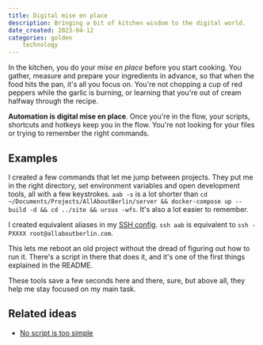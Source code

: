 ```yaml
---
title: Digital mise en place
description: Bringing a bit of kitchen wisdom to the digital world.
date_created: 2023-04-12
categories: golden
    technology
---
```


In the kitchen, you do your *mise en place* before you start cooking. You gather, measure and prepare your ingredients in advance, so that when the food hits the pan, it's all you focus on. You're not chopping a cup of red peppers while the garlic is burning, or learning that you're out of cream halfway through the recipe.

**Automation is digital mise en place**. Once you're in the flow, your scripts, shortcuts and hotkeys keep you in the flow. You're not looking for your files or trying to remember the right commands.

## Examples

I created a few commands that let me jump between projects. They put me in the right directory, set environment variables and open development tools, all with a few keystrokes. `aab -s` is a lot shorter than `cd ~/Documents/Projects/AllAboutBerlin/server && docker-compose up --build -d && cd ../site && ursus -wfs`. It's also a lot easier to remember.

I created equivalent aliases in my [SSH config](https://github.com/nicbou/dotfiles/blob/main/configs/ssh.conf). `ssh aab` is equivalent to `ssh -PXXXX root@allaboutberlin.com`.

This lets me reboot an old project without the dread of figuring out how to run it. There's a script in there that does it, and it's one of the first things explained in the README.

These tools save a few seconds here and there, sure, but above all, they help me stay focused on my main task.

## Related ideas

- [No script is too simple](/blog/no-script-is-too-simple)
